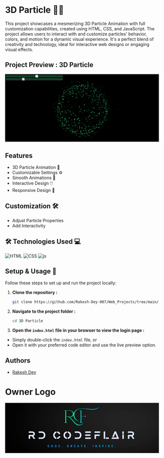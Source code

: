 
# 3D Particle 🌌✨

This project showcases a mesmerizing 3D Particle Animation with full customization capabilities, created using HTML, CSS, and JavaScript. The project allows users to interact with and customize particles' behavior, colors, and motion for a dynamic visual experience. It's a perfect blend of creativity and technology, ideal for interactive web designs or engaging visual effects.
## Project Preview : 3D Particle

![Image](https://github.com/Rakesh-Dey-007/Web_Projects/blob/main/06.%203D%20Particle/Result.png)


## Features

- 3D Particle Animation 🌟
- Customizable Settings ⚙️
- Smooth Animations 🎥
- Interactive Design 🖱️
- Responsive Design 📱

## Customization 🛠️

- Adjust Particle Properties
- Add Interactivity





## 🛠 Technologies Used 💻

<p align="left">
  <img src="https://cdn.iconscout.com/icon/free/png-512/free-html-logo-icon-download-in-svg-png-gif-file-formats--brand-company-business-brands-pack-logos-icons-2284975.png?f=webp&w=256" alt="HTML" width="70" height="70">
  <img src="https://cdn.iconscout.com/icon/free/png-512/free-css-logo-icon-download-in-svg-png-gif-file-formats--logos-pack-icons-722685.png?f=webp&w=256" alt="CSS" width="70" height="70">
  <img src="https://cdn.iconscout.com/icon/free/png-512/free-javascript-logo-icon-download-in-svg-png-gif-file-formats--brand-company-business-brands-pack-logos-icons-2284965.png?f=webp&w=256" alt="js" width="70" height="70">
</p>

## Setup & Usage 🚀

Follow these steps to set up and run the project locally:

1. **Clone the repository :**
   ```bash
   git clone https://github.com/Rakesh-Dey-007/Web_Projects/tree/main/06.%203D%20Particle

   ```

2. **Navigate to the project folder :**
    ```bash
    cd 3D Particle
    ```

3. **Open the `index.html` file in your browser to view the login page :**
- Simply double-click the `index.html` file, or
- Open it with your preferred code editor and use the live preview option.






## Authors

- [Rakesh Dey](https://github.com/Rakesh-Dey-007)


# Owner Logo

![Logo](https://github.com/Rakesh-Dey-007/Web_Projects/blob/main/01.%20Image%20Search%20Filter/Logo_Crop.jpg)


